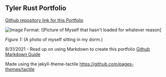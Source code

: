 ## Tyler Rust Portfolio

[Github repository link for this Portfolio](https://github.com/strrules105/Portfolio) 

![Image](https://github.com/strrules105/Portfolio/blob/main/Self-Picture.png) 
Format: ![Picture of Myself that hasn't loaded for whatever reason]


_Figure 1:_ (A photo of myself sitting in my dorm.)

8/31/2021 - Read up on using Markdown to create this portfolio [Github Markdown Guide](https://guides.github.com/features/mastering-markdown/)

Made using the jekyll-theme-tactile https://github.com/pages-themes/tactile
